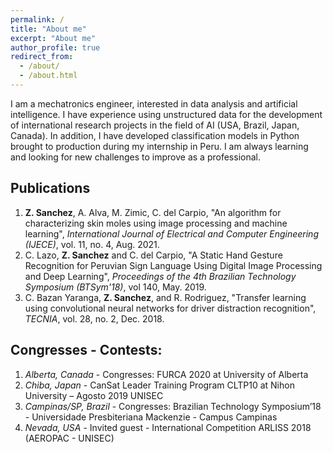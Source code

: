 ```yaml
---
permalink: /
title: "About me"
excerpt: "About me"
author_profile: true
redirect_from: 
  - /about/
  - /about.html
---
```


I am a mechatronics engineer, interested in data analysis and artificial intelligence. I have experience using unstructured data for the development of international research projects in the field of AI (USA, Brazil, Japan, Canada). In addition, I have developed classification models in Python brought to production during my internship in Peru. I am always learning and looking for new challenges to improve as a professional.

Publications
------
1. <b>Z. Sanchez</b>, A. Alva, M. Zimic, C. del Carpio, "An algorithm for characterizing skin moles using image processing and machine learning", <i>International Journal of Electrical and Computer Engineering (IJECE)</i>, vol. 11, no. 4, Aug. 2021.
1. C. Lazo, <b>Z. Sanchez</b> and C. del Carpio, "A Static Hand Gesture Recognition for Peruvian Sign Language Using Digital Image Processing and Deep Learning", <i>Proceedings of the 4th Brazilian Technology Symposium (BTSym'18)</i>, vol 140, May. 2019.
1. C. Bazan Yaranga, <b>Z. Sanchez</b>, and R. Rodriguez, "Transfer learning using convolutional neural networks for driver distraction recognition", <i>TECNIA</i>, vol. 28, no. 2, Dec. 2018.

Congresses - Contests:
------
1. <i>Alberta, Canada</i> - Congresses: FURCA 2020 at University of Alberta 
1. <i>Chiba, Japan</i> - CanSat Leader Training Program CLTP10 at Nihon University – Agosto 2019 UNISEC
1. <i>Campinas/SP, Brazil</i> - Congresses: Brazilian Technology Symposium’18 - Universidade Presbiteriana Mackenzie - Campus Campinas 
1. <i>Nevada, USA</i> - Invited guest - International Competition ARLISS 2018 (AEROPAC - UNISEC)